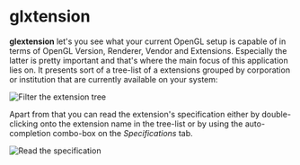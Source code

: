 # glxtension

**glextension** let's you see what your current OpenGL setup is capable of in terms of OpenGL Version, Renderer, Vendor and Extensions. Especially the latter is pretty important and that's where the main focus of this application lies on. It presents sort of a tree-list of a extensions grouped by corporation or institution that are currently available on your system:

![Filter the extension tree][filter_extension_tree]

Apart from that you can read the extension's specification either by double-clicking onto the extension name in the tree-list or by using the auto-completion combo-box on the *Specifications* tab.

![Read the specification][read_extension_spec]

[filter_extension_tree]: https://raw.github.com/kwk/glxtension/master/resources/screenshots/filter_extension_tree.png "Filter the extension tree"
[read_extension_spec]: https://raw.github.com/kwk/glxtension/master/resources/screenshots/read_extension_spec.png "Read the extension specification"
